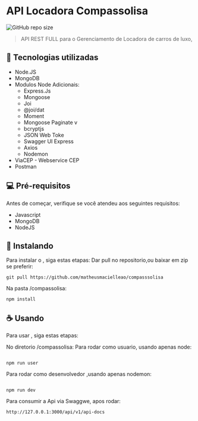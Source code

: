 # API Locadora Compassolisa

<!---Esses são exemplos. Veja https://shields.io para outras pessoas ou para personalizar este conjunto de escudos. Você pode querer incluir dependências, status do projeto e informações de licença aqui--->

![GitHub repo size](https://img.shields.io/github/repo-size/matheusmacielleao/compasssolisa)

> API REST FULL para o Gerenciamento de Locadora de carros de luxo,

## 🚀 Tecnologias utilizadas

- Node.JS
- MongoDB
- Modulos Node Adicionais:
  - Express.Js
  - Mongoose
  - Joi
  - @joi/dat
  - Moment
  - Mongoose Paginate v
  - bcryptjs
  - JSON Web Toke
  - Swagger UI Express
  - Axios
  - Nodemon
- ViaCEP - Webservice CEP
- Postman

## 💻 Pré-requisitos

Antes de começar, verifique se você atendeu aos seguintes requisitos:

<!---Estes são apenas requisitos de exemplo. Adicionar, duplicar ou remover conforme necessário--->

- Javascript
- MongoDB
- NodeJS

## 🚀 Instalando <API Locadora Compassolisa>

Para instalar o <API Locadora Compassolisa>, siga estas etapas:
Dar pull no repositorio,ou baixar em zip se preferir:

```
git pull https://github.com/matheusmacielleao/compasssolisa
```

Na pasta /compassolisa:

```
npm install
```

## ☕ Usando <API Locadora Compassolisa>

Para usar <API Locadora Compassolisa>, siga estas etapas:

No diretorio /compassolisa:
Para rodar como usuario, usando apenas node:

```

npm run user
```

Para rodar como desenvolvedor ,usando apenas nodemon:

```

npm run dev
```

Para consumir a Api via Swaggwe, apos rodar:

```
http://127.0.0.1:3000/api/v1/api-docs
```
